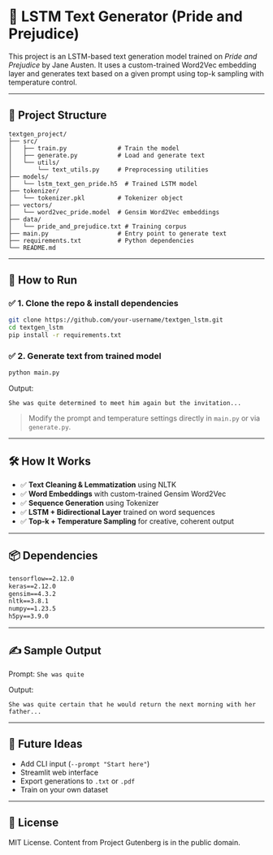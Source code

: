 # 🧠 LSTM Text Generator (Pride and Prejudice)

This project is an LSTM-based text generation model trained on *Pride and Prejudice* by Jane Austen. It uses a custom-trained Word2Vec embedding layer and generates text based on a given prompt using top-k sampling with temperature control.

---

## 📁 Project Structure

```
textgen_project/
├── src/
│   ├── train.py              # Train the model
│   ├── generate.py           # Load and generate text
│   └── utils/
│       └── text_utils.py     # Preprocessing utilities
├── models/
│   └── lstm_text_gen_pride.h5  # Trained LSTM model
├── tokenizer/
│   └── tokenizer.pkl         # Tokenizer object
├── vectors/
│   └── word2vec_pride.model  # Gensim Word2Vec embeddings
├── data/
│   └── pride_and_prejudice.txt # Training corpus
├── main.py                   # Entry point to generate text
├── requirements.txt          # Python dependencies
└── README.md
```

---

## 🚀 How to Run

### ✅ 1. Clone the repo & install dependencies

```bash
git clone https://github.com/your-username/textgen_lstm.git
cd textgen_lstm
pip install -r requirements.txt
```

### ✅ 2. Generate text from trained model

```bash
python main.py
```

Output:
```
She was quite determined to meet him again but the invitation...
```

> Modify the prompt and temperature settings directly in `main.py` or via `generate.py`.

---

## 🛠 How It Works

- ✅ **Text Cleaning & Lemmatization** using NLTK
- ✅ **Word Embeddings** with custom-trained Gensim Word2Vec
- ✅ **Sequence Generation** using Tokenizer
- ✅ **LSTM + Bidirectional Layer** trained on word sequences
- ✅ **Top-k + Temperature Sampling** for creative, coherent output

---

## 📦 Dependencies

```txt
tensorflow==2.12.0
keras==2.12.0
gensim==4.3.2
nltk==3.8.1
numpy==1.23.5
h5py==3.9.0
```

---

## ✍️ Sample Output

Prompt: `She was quite`

Output:
```
She was quite certain that he would return the next morning with her father...
```

---

## 🧠 Future Ideas

- Add CLI input (`--prompt "Start here"`)
- Streamlit web interface
- Export generations to `.txt` or `.pdf`
- Train on your own dataset

---

## 📜 License

MIT License. Content from Project Gutenberg is in the public domain.